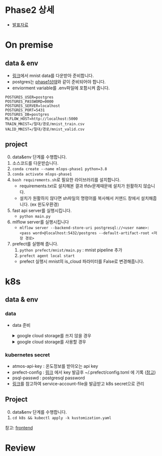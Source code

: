 # Phase2 상세

- [발표자료](https://docs.google.com/presentation/d/1TC_wMWykpN7QATgJnGuMVkwP_cm4PjEe3M3L57RuAfY/edit#slide=id.gf0d4a04c0e_2_75)

# On premise

## data & env

- [링크](https://drive.google.com/drive/folders/16BYXTck28c4Lvz8ps31atB8zfaBtHlW0?usp=sharing)에서 mnist data를 다운받아 준비합니다.
- postgres는 [phase1상태](phase1.md)와 같이 준비되어야 합니다.
- enviorment variable를 .env파일에 포함시켜 줍니다.
```plain
POSTGRES_USER=postgres
POSTGRES_PASSWORD=0000
POSTGRES_SERVER=localhost
POSTGRES_PORT=5431
POSTGRES_DB=postgres
MLFLOW_HOST=http://localhost:5000
TRAIN_MNIST=/절대/경로/mnist_train.csv
VALID_MNIST=/절대/경로/mnist_valid.csv
```

## project

0. data&env 단계를 수행합니다.
1. 소스코드를 다운받습니다.
2. `conda create --name mlops-phase1 python=3.8`
3. `conda activate mlops-phase1`
4. `bash requirements.sh`로 필요한 라이브러리를 설치합니다.
   * requirements.txt로 설치해본 결과 tfdv문제때문에 설치가 원활하지 않습니다.
   * 설치가 원활하지 않다면 sh파일의 명령어를 복사해서 커맨드 창에서 설치해줍니다. (ex 윈도우환경)
5. fast api server를 실행시킵니다.
   * `python main.py`
6. mlflow server를 실행시킵니다
   * `mlflow server --backend-store-uri postgresql://<user name>:<pass word>@localhost:5432/postgres --default-artifact-root <저장 경로>`
7. prefect를 실행해 줍니다.
   1. `python prefect/mnist/main.py` : mnist pipeline 추가
   2. `prefect agent local start`
   - prefect 실행시 mnist의 is_cloud 파라미터를 False로 변경해줍니다.

# k8s

## data & env

### data

- data 준비
   <details>
       <summary>google cloud storage를 쓰지 않을 경우</summary>
       

        import gdown

        google_path = 'https://drive.google.com/uc?id='
        file_id = '115LZXgZA6gPQvf5FPI1b0nsnhNz5mzH0'
        output_name = 'data_mnist_train.csv'
        gdown.download(google_path+file_id,output_name,quiet=False)
        google_path = 'https://drive.google.com/uc?id='
        file_id = '1ExfRt-4YfbP8gOAXfudlR6Lt7PbPhJzs'
        output_name = 'data_mnist_valid.csv'
        gdown.download(google_path+file_id,output_name,quiet=False)

   </details>


    <details>
    <summary>google cloud storage를 사용할 경우</summary>
    
      def insert_info():
          insert_q = """
              INSERT INTO data_info (
                  path,
                  exp_name,
                  version,
                  data_from
              ) VALUES (
                  '{}',
                  '{}',
                  {},
                  '{}'
              )
          """

          engine.execute(insert_q.format(
              'data/mnist_train.csv',
              'mnist',
              1,
              'mnist_company'
          ))
          engine.execute(insert_q.format(
              'data/mnist_valid.csv',
              'mnist',
              1,
              'mnist_company'
          ))

      insert_info()

    - google cloud storage에 choonsik-storage 이름으로 bucket생성 (다른이름일 경우 configmap.yaml 수정필요)
      - data폴더 아래에 데이터 저장 (`configmap` : CLOUD_TRAIN_MNIST: data/mnist_train.csv)
    - db에 cloud storage에 있는 data에 대한 정보 기록
    </details>

### kubernetes secret

- atmos-api-key : 온도정보를 받아오는 api key
- prefect-config : [링크](https://cloud.prefect.io/user/keys) 에서 key 발급후 ~/.prefect/config.toml 에 기록 ([참고](https://docs.prefect.io/orchestration/concepts/api_keys.html#using-api-keys))
- psql-passwd : postgresql password
- [링크](https://cloud.google.com/docs/authentication/getting-started)를 참고하여 service-account-file을 발급받고 k8s secret으로 관리

## Project

0. data&env 단계를 수행합니다.
1. `cd k8s && kubectl apply -k kustomization.yaml`

참고: [frontend](https://github.com/ehddnr301/mnist_test_FE)
# Review
